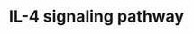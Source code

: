 ---
annotations:
- id: PW:0000912
  parent: signaling pathway
  type: Pathway Ontology
  value: interleukin-4 signaling pathway
authors:
- A.Pandey
- MaintBot
- Khanspers
- Christine Chichester
- Eweitz
description: ''
last-edited: 2021-05-23
organisms:
- Rattus norvegicus
redirect_from:
- /index.php/Pathway:WP182
- /instance/WP182
revision: null
schema-jsonld:
- '@context': https://schema.org/
  '@id': https://wikipathways.github.io/pathways/WP182.html
  '@type': Dataset
  creator:
    '@type': Organization
    name: WikiPathways
  description: ''
  keywords:
  - Adrbk2
  - Akt1
  - Atf2
  - Bad
  - Bcl2l1
  - Crebbp
  - Cxcr4
  - Dok2
  - Elk1
  - Ep300
  - Ets1
  - Fyn
  - Gene Symbol
  - Grb2
  - HIST2H3C
  - Hmga1
  - Il13ra1
  - Il2rg
  - Il4
  - Il4ra
  - Inpp5d
  - Irs1
  - Irs2
  - Jak1
  - Jak2
  - Jak3
  - Lck mapped
  - MAPK11
  - Mapk1
  - Mapk14
  - Mapk3
  - NCF1
  - Nfkb1
  - PIK3CA
  - Pawr
  - Pik3cd
  - Pik3r1
  - Pik3r2
  - Plcg1
  - Prkcd
  - Prkci
  - Prkcn
  - Prkcz
  - Ptk2
  - Ptpn11
  - Ptpn6
  - RGD1561386
  - RGD1564385
  - RGD1564499
  - RGD1564914
  - Rasa1
  - Rela
  - Rps6kb1
  - Sfpi1
  - Shc1
  - Socs1
  - Socs3
  - Sos1
  - Src
  - Stat1
  - Stat5a
  - Stat6
  - TYK2
  license: CC0
  name: IL-4 signaling pathway
seo: CreativeWork
title: IL-4 signaling pathway
wpid: WP182
---